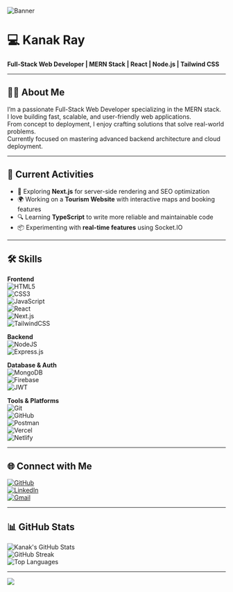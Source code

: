 <!-- Banner -->
![Banner](https://i.ibb.co/5TQ5m9n/github-banner.png) <!-- Replace with your own banner URL -->

# 💻 Kanak Ray  
**Full-Stack Web Developer | MERN Stack | React | Node.js | Tailwind CSS**

---

## 👨‍💻 About Me
I’m a passionate Full-Stack Web Developer specializing in the MERN stack.  
I love building fast, scalable, and user-friendly web applications.  
From concept to deployment, I enjoy crafting solutions that solve real-world problems.  
Currently focused on mastering advanced backend architecture and cloud deployment.

---

## 📌 Current Activities
- 🚀 Exploring **Next.js** for server-side rendering and SEO optimization  
- 🌍 Working on a **Tourism Website** with interactive maps and booking features  
- 🔍 Learning **TypeScript** to write more reliable and maintainable code  
- 📦 Experimenting with **real-time features** using Socket.IO  

---

## 🛠 Skills

**Frontend**  
![HTML5](https://img.shields.io/badge/html5-%23E34F26.svg?style=for-the-badge&logo=html5&logoColor=white)  
![CSS3](https://img.shields.io/badge/css3-%231572B6.svg?style=for-the-badge&logo=css3&logoColor=white)  
![JavaScript](https://img.shields.io/badge/javascript-%23323330.svg?style=for-the-badge&logo=javascript&logoColor=%23F7DF1E)  
![React](https://img.shields.io/badge/react-%2320232a.svg?style=for-the-badge&logo=react&logoColor=%2361DAFB)  
![Next.js](https://img.shields.io/badge/Next-black?style=for-the-badge&logo=next.js&logoColor=white)  
![TailwindCSS](https://img.shields.io/badge/tailwindcss-%2338B2AC.svg?style=for-the-badge&logo=tailwind-css&logoColor=white)  

**Backend**  
![NodeJS](https://img.shields.io/badge/node.js-6DA55F?style=for-the-badge&logo=node.js&logoColor=white)  
![Express.js](https://img.shields.io/badge/express.js-%23404d59.svg?style=for-the-badge&logo=express&logoColor=%2361DAFB)  

**Database & Auth**  
![MongoDB](https://img.shields.io/badge/MongoDB-%234ea94b.svg?style=for-the-badge&logo=mongodb&logoColor=white)  
![Firebase](https://img.shields.io/badge/firebase-%23039BE5.svg?style=for-the-badge&logo=firebase)  
![JWT](https://img.shields.io/badge/JWT-black?style=for-the-badge&logo=JSON%20web%20tokens)  

**Tools & Platforms**  
![Git](https://img.shields.io/badge/git-%23F05033.svg?style=for-the-badge&logo=git&logoColor=white)  
![GitHub](https://img.shields.io/badge/github-%23121011.svg?style=for-the-badge&logo=github&logoColor=white)  
![Postman](https://img.shields.io/badge/Postman-FF6C37?style=for-the-badge&logo=postman&logoColor=white)  
![Vercel](https://img.shields.io/badge/vercel-%23000000.svg?style=for-the-badge&logo=vercel&logoColor=white)  
![Netlify](https://img.shields.io/badge/netlify-%23000000.svg?style=for-the-badge&logo=netlify&logoColor=#00C7B7)  

---

## 🌐 Connect with Me
[![GitHub](https://img.shields.io/badge/GitHub-181717.svg?style=for-the-badge&logo=github&logoColor=white)](https://github.com/Captain-Kanak)  
[![LinkedIn](https://img.shields.io/badge/LinkedIn-0077B5.svg?style=for-the-badge&logo=linkedin&logoColor=white)](https://linkedin.com/in/captain-kanak)  
[![Gmail](https://img.shields.io/badge/Email-D14836.svg?style=for-the-badge&logo=gmail&logoColor=white)](mailto:kanakroy835@gmail.com)  

---

## 📊 GitHub Stats
![Kanak's GitHub Stats](https://github-readme-stats.vercel.app/api?username=Captain-Kanak&show_icons=true&theme=tokyonight)  
![GitHub Streak](https://nirzak-streak-stats.vercel.app/?user=Captain-Kanak&theme=tokyonight&hide_border=false)  
![Top Languages](https://github-readme-stats.vercel.app/api/top-langs/?username=Captain-Kanak&layout=compact&theme=tokyonight)  

---

[![](https://visitcount.itsvg.in/api?id=Captain-Kanak&icon=0&color=0)](https://visitcount.itsvg.in)

